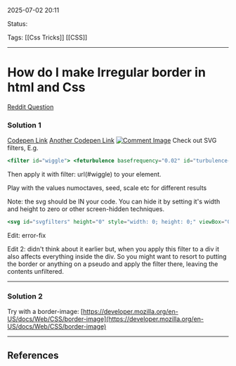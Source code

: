 
2025-07-02 20:11

Status:

Tags: [[Css Tricks]] [[CSS]]

---
# How do I make Irregular border in html and Css

[Reddit Question](https://www.reddit.com/r/css/comments/1lov8gv/how_do_i_make_this_border_in_html_and_css/)
### Solution 1
[Codepen Link](https://codepen.io/tomhermans/pen/WbvWWzB)
[Another Codepen Link](https://codepen.io/eclarrrk/pen/VYLNgQR)
[![Comment Image](https://preview.redd.it/how-do-i-make-this-border-in-html-and-css-irregular-border-v0-v5alj2tcl8af1.jpeg?width=1220&format=pjpg&auto=webp&s=c3e9e81bd47314c079ed8140272f6dd6b751030f)](https://preview.redd.it/how-do-i-make-this-border-in-html-and-css-irregular-border-v0-v5alj2tcl8af1.jpeg?width=1220&format=pjpg&auto=webp&s=c3e9e81bd47314c079ed8140272f6dd6b751030f)
Check out SVG filters, E.g.
```jsx
<filter id="wiggle"> <feturbulence basefrequency="0.02" id="turbulence-3" numoctaves="3" result="noise" seed="3"></feturbulence> <fedisplacementmap in2="noise" in="SourceGraphic" scale="3"></fedisplacementmap> </filter>
```

Then apply it with filter: url(#wiggle) to your element.

Play with the values numoctaves, seed, scale etc for different results

Note: the svg should be IN your code. You can hide it by setting it's width and height to zero or other screen-hidden techniques.

```jsx
<svg id="svgfilters" height="0" style="width: 0; height: 0;" viewBox="0 0 1400 1400" xmlns="\\\[\[[[http://www.w3.org/2000/svg\\\](http://www.w3.org/2000/svg)\](http://www.w3.org/2000/svg\](http://www.w3.org/2000/svg))](http://www.w3.org/2000/svg\](http://www.w3.org/2000/svg)](http://www.w3.org/2000/svg](http://www.w3.org/2000/svg)))](http://www.w3.org/2000/svg///]\(http://www.w3.org/2000/svg\)/]\(http://www.w3.org/2000/svg/]\(http://www.w3.org/2000/svg\)\)]\(http://www.w3.org/2000/svg/]\(http://www.w3.org/2000/svg\)]\(http://www.w3.org/2000/svg]\(http://www.w3.org/2000/svg\)\)\))" clip-rule="evenodd" stroke-linejoin="round" stroke-miterlimit="2"> <defs> YOUR FILTER OR MULTIPLE FILTERS WITH DIFFERENT ID's </defs> </svg>
```

Edit: error-fix

Edit 2: didn't think about it earlier but, when you apply this filter to a div it also affects everything inside the div. So you might want to resort to putting the border or anything on a pseudo and apply the filter there, leaving the contents unfiltered.

---
### Solution 2

Try with a border-image: [https://developer.mozilla.org/en-US/docs/Web/CSS/border-image](https://developer.mozilla.org/en-US/docs/Web/CSS/border-image)


---
## References
